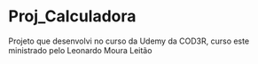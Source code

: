 # Proj_Calculadora
Projeto que desenvolvi no curso da Udemy da COD3R, curso este ministrado pelo Leonardo Moura Leitão
